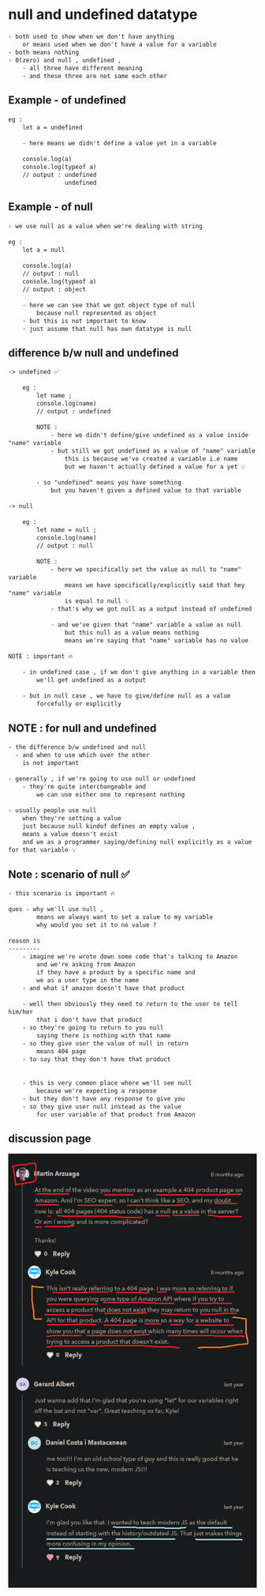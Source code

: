 # null and undefined datatype

    - both used to show when we don't have anything
        or means used when we don't have a value for a variable 
    - both means nothing 
    - 0(zero) and null , undefined , 
        - all three have different meaning 
        - and these three are not same each other

## Example - of undefined

    eg : 
        let a = undefined

        - here means we didn't define a value yet in a variable

        console.log(a)
        console.log(typeof a)
        // output : undefined
                    undefined

## Example - of null

    - we use null as a value when we're dealing with string 

    eg :         
        let a = null

        console.log(a)
        // output : null
        console.log(typeof a)
        // output : object

        - here we can see that we got object type of null
            because null represented as object
        - but this is not important to know 
        - just assume that null has own datatype is null

## difference b/w null and undefined

    -> undefined ✅

        eg : 
            let name ;
            console.log(name)
            // output : undefined

            NOTE : 
                - here we didn't define/give undefined as a value inside "name" variable
                - but still we got undefined as a value of "name" variable
                    this is because we've created a variable i.e name
                    but we haven't actually defined a value for a yet 💡

            - so "undefined" means you have something 
                but you haven't given a defined value to that variable

    -> null

        eg : 
            let name = null ;
            console.log(name)
            // output : null

            NOTE : 
                - here we specifically set the value as null to "name" variable
                    means we have specifically/explicitly said that hey "name" variable
                    is equal to null 💡
                - that's why we got null as a output instead of undefined

                - and we've given that "name" variable a value as null
                    but this null as a value means nothing
                    means we're saying that "name" variable has no value 

    NOTE : important 🔥

        - in undefined case , if we don't give anything in a variable then 
            we'll get undefined as a output

        - but in null case , we have to give/define null as a value 
            forcefully or explicitly

## NOTE : for null and undefined

    - the difference b/w undefined and null 
      - and when to use which over the other 
        is not important

    - generally , if we're going to use null or undefined
        - they're quite interchangeable and 
            we can use either one to represent nothing

    - usually people use null 
        when they're setting a value 
        just because null kindof defines an empty value , 
        means a value doesn't exist 
        and we as a programmer saying/defining null explicitly as a value for that variable 💡


## Note : scenario of null ✅

    - this scenario is important 🔥 

    ques - why we'll use null , 
            means we always want to set a value to my variable 
            why would you set it to no value ?

    reason is  
    ---------    
        - imagine we're wrote down some code that's talking to Amazon
            and we're asking from Amazon
            if they have a product by a specific name and 
            we as a user type in the name 
        - and what if amazon doesn't have that product

        - well then obviously they need to return to the user to tell him/her
            that i don't have that product
        - so they're going to return to you null
            saying there is nothing with that name
        - so they give user the value of null in return
            means 404 page
        - to say that they don't have that product


        - this is very common place where we'll see null 
            because we're expecting a response
        - but they don't have any response to give you
        - so they give user null instead as the value 
            for user variable of that product from Amazon

## discussion page

![null & undefined type](../../all-chats-pics-of-lectures/1-beginner-JS-course-chats-pics/12-null-and-undefined-type.png "null & undefined type")

